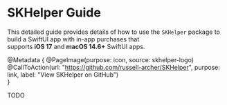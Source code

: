 # SKHelper Guide

This detailed guide provides details of how to use the `SKHelper` package to build a SwiftUI app with in-app purchases that  
supports **iOS 17** and **macOS 14.6+** SwiftUI apps. 

@Metadata {
    @PageImage(purpose: icon, source: skhelper-logo)
    @CallToAction(url: "https://github.com/russell-archer/SKHelper", purpose: link, label: "View SKHelper on GitHub")    
}

TODO
